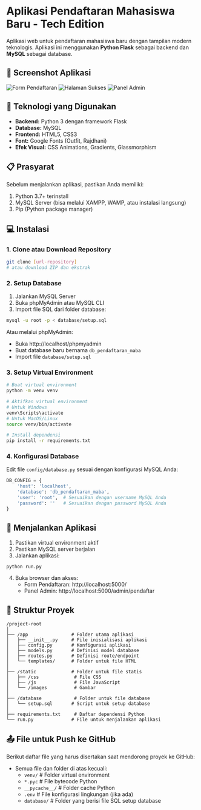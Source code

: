 # Aplikasi Pendaftaran Mahasiswa Baru - Tech Edition

Aplikasi web untuk pendaftaran mahasiswa baru dengan tampilan modern teknologis. Aplikasi ini menggunakan **Python Flask** sebagai backend dan **MySQL** sebagai database.

## 📸 Screenshot Aplikasi

<!-- TAMBAHKAN SCREENSHOT APLIKASI DI SINI -->
![Form Pendaftaran](/static/images/docs/form-pendaftaran.png)
![Halaman Sukses](/static/images/docs/success-page.png)
![Panel Admin](/static/images/docs/admin-panel.png)

## 🚀 Teknologi yang Digunakan

- **Backend:** Python 3 dengan framework Flask
- **Database:** MySQL
- **Frontend:** HTML5, CSS3
- **Font:** Google Fonts (Outfit, Rajdhani)
- **Efek Visual:** CSS Animations, Gradients, Glassmorphism

## 📋 Prasyarat

Sebelum menjalankan aplikasi, pastikan Anda memiliki:

1. Python 3.7+ terinstall
2. MySQL Server (bisa melalui XAMPP, WAMP, atau instalasi langsung)
3. Pip (Python package manager)

## 💻 Instalasi

### 1. Clone atau Download Repository

```bash
git clone [url-repository] 
# atau download ZIP dan ekstrak
```

### 2. Setup Database

1. Jalankan MySQL Server
2. Buka phpMyAdmin atau MySQL CLI
3. Import file SQL dari folder database:

```bash
mysql -u root -p < database/setup.sql
```

Atau melalui phpMyAdmin:
- Buka http://localhost/phpmyadmin
- Buat database baru bernama `db_pendaftaran_maba`
- Import file `database/setup.sql`

### 3. Setup Virtual Environment

```bash
# Buat virtual environment
python -m venv venv

# Aktifkan virtual environment
# Untuk Windows
venv\Scripts\activate
# Untuk MacOS/Linux
source venv/bin/activate

# Install dependensi
pip install -r requirements.txt
```

### 4. Konfigurasi Database

Edit file `config/database.py` sesuai dengan konfigurasi MySQL Anda:

```python
DB_CONFIG = {
    'host': 'localhost',
    'database': 'db_pendaftaran_maba',
    'user': 'root',  # Sesuaikan dengan username MySQL Anda
    'password': ''   # Sesuaikan dengan password MySQL Anda
}
```

## 🔧 Menjalankan Aplikasi

1. Pastikan virtual environment aktif
2. Pastikan MySQL server berjalan
3. Jalankan aplikasi:

```bash
python run.py
```

4. Buka browser dan akses:
   - Form Pendaftaran: http://localhost:5000/
   - Panel Admin: http://localhost:5000/admin/pendaftar

## 📁 Struktur Proyek

```
/project-root
│
├── /app                # Folder utama aplikasi
│   ├── __init__.py     # File inisialisasi aplikasi
│   ├── config.py       # Konfigurasi aplikasi
│   ├── models.py       # Definisi model database
│   ├── routes.py       # Definisi route/endpoint
│   └── templates/      # Folder untuk file HTML
│
├── /static             # Folder untuk file statis
│   ├── /css             # File CSS
│   ├── /js              # File JavaScript
│   └── /images          # Gambar
│
├── /database            # Folder untuk file database
│   └── setup.sql       # Script untuk setup database
│
├── requirements.txt     # Daftar dependensi Python
└── run.py              # File untuk menjalankan aplikasi
```

## 📤 File untuk Push ke GitHub

Berikut daftar file yang harus disertakan saat mendorong proyek ke GitHub:

- Semua file dan folder di atas kecuali:
  - `venv/`         # Folder virtual environment
  - `*.pyc`         # File bytecode Python
  - `__pycache__/`  # Folder cache Python
  - `.env`          # File konfigurasi lingkungan (jika ada)
  - `database/`     # Folder yang berisi file SQL setup database


